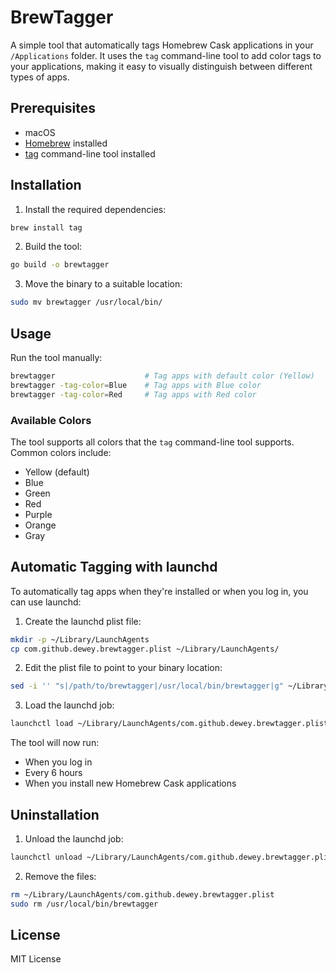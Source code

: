 # BrewTagger

A simple tool that automatically tags Homebrew Cask applications in your `/Applications` folder. It uses the `tag` command-line tool to add color tags to your applications, making it easy to visually distinguish between different types of apps.

## Prerequisites

- macOS
- [Homebrew](https://brew.sh/) installed
- [tag](https://github.com/jdberry/tag) command-line tool installed

## Installation

1. Install the required dependencies:
```bash
brew install tag
```

2. Build the tool:
```bash
go build -o brewtagger
```

3. Move the binary to a suitable location:
```bash
sudo mv brewtagger /usr/local/bin/
```

## Usage

Run the tool manually:
```bash
brewtagger                    # Tag apps with default color (Yellow)
brewtagger -tag-color=Blue    # Tag apps with Blue color
brewtagger -tag-color=Red     # Tag apps with Red color
```

### Available Colors

The tool supports all colors that the `tag` command-line tool supports. Common colors include:
- Yellow (default)
- Blue
- Green
- Red
- Purple
- Orange
- Gray

## Automatic Tagging with launchd

To automatically tag apps when they're installed or when you log in, you can use launchd:

1. Create the launchd plist file:
```bash
mkdir -p ~/Library/LaunchAgents
cp com.github.dewey.brewtagger.plist ~/Library/LaunchAgents/
```

2. Edit the plist file to point to your binary location:
```bash
sed -i '' "s|/path/to/brewtagger|/usr/local/bin/brewtagger|g" ~/Library/LaunchAgents/com.github.dewey.brewtagger.plist
```

3. Load the launchd job:
```bash
launchctl load ~/Library/LaunchAgents/com.github.dewey.brewtagger.plist
```

The tool will now run:
- When you log in
- Every 6 hours
- When you install new Homebrew Cask applications

## Uninstallation

1. Unload the launchd job:
```bash
launchctl unload ~/Library/LaunchAgents/com.github.dewey.brewtagger.plist
```

2. Remove the files:
```bash
rm ~/Library/LaunchAgents/com.github.dewey.brewtagger.plist
sudo rm /usr/local/bin/brewtagger
```

## License

MIT License 